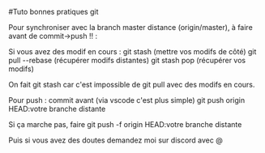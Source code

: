 #Tuto bonnes pratiques git

Pour synchroniser avec la branch master distance (origin/master), à faire avant de commit->push !! :

Si vous avez des modif en cours : git stash (mettre vos modifs de côté) git pull --rebase (récupérer modifs distantes) git stash pop (récupérer vos modifs)

On fait git stash car c'est impossible de git pull avec des modifs en cours.

Pour push : commit avant (via vscode c'est plus simple) git push origin HEAD:votre branche distante

Si ça marche pas, faire git push -f origin HEAD:votre branche distante

Puis si vous avez des doutes demandez moi sur discord avec @

